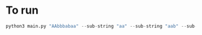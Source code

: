 # To run

```python
python3 main.py "AAbbbabaa" --sub-string "aa" --sub-string "aab" --sub-string "33" --method last --count 2 --file test.txt
```

